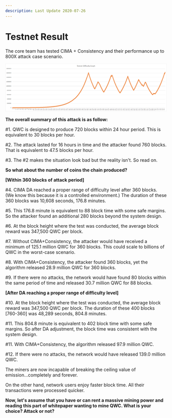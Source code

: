```yaml
---
description: Last Update 2020-07-26
---
```


# Testnet Result

The core team has tested CIMA + Consistency and their performance up to 800X attack case scenario.

![Difficulty graph when 800X hashrate increase](../../../.gitbook/assets/image.png)

**The overall summary of this attack is as follow:**  
  
\#1. QWC is designed to produce 720 blocks within 24 hour period. This is equivalent to 30 blocks per hour.   
  
\#2. The attack lasted for 16 hours in time and the attacker found 760 blocks. That is equivalent to 47.5 blocks per hour.  
  
\#3. The \#2 makes the situation look bad but the reality isn't. So read on.  


**So what about the number of coins the chain produced?**

**\[Within 360 blocks of attack period\]**  
  
\#4. CIMA DA reached a proper range of difficulty level after 360 blocks. \(We know this because it is a controlled environment.\) The duration of these 360 blocks was 10,608 seconds, 176.8 minutes.   
  
\#5. This 176.8 minute is equivalent to 88 block time with some safe margins. So the attacker found an additional 280 blocks beyond the system design.  
  
\#6. At the block height where the test was conducted, the average block reward was 347,500 QWC per block.   
  
\#7. Without CIMA+Consistency, the attacker would have received a minimum of 125.1 million QWC for 360 blocks. This could scale to billions of QWC in the worst-case scenario.  
  
\#8. With CIMA+Consistency, the attacker found 360 blocks, yet the algorithm released 28.9 million QWC for 360 blocks.  
  
\#9. If there were no attacks, the network would have found 80 blocks within the same period of time and released 30.7 million QWC for 88 blocks.

**\[After DA reaching a proper range of difficulty level\]**  
  
\#10. At the block height where the test was conducted, the average block reward was 347,500 QWC per block. The duration of these 400 blocks \[760-360\] was 48,289 seconds, 804.8 minutes.  
  
\#11. This 804.8 minute is equivalent to 402 block time with some safe margins. So after DA adjustment, the block time was consistent with the system design.  
  
\#11. With CIMA+Consistency, the algorithm released 97.9 million QWC.  
  
\#12. If there were no attacks, the network would have released 139.0 million QWC.  


The miners are now incapable of breaking the ceiling value of emission...completely and forever.   
  
On the other hand, network users enjoy faster block time. All their transactions were processed quicker.

**Now, let's assume that you have or can rent a massive mining power and reading this part of whitepaper wanting to mine QWC. What is your choice? Attack or not?**

